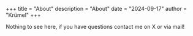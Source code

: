 +++
title = "About"
description = "About"
date = "2024-09-17"
author = "Krümel"
+++

Nothing to see here, if you have questions contact me on X or via mail!



